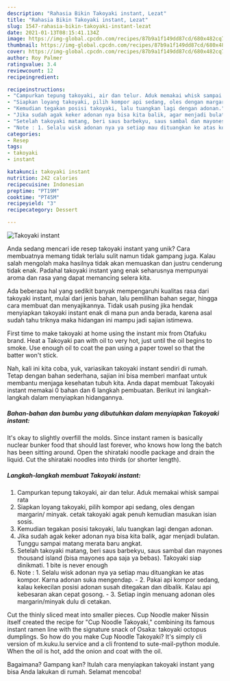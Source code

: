 ```yaml
---
description: "Rahasia Bikin Takoyaki instant, Lezat"
title: "Rahasia Bikin Takoyaki instant, Lezat"
slug: 1547-rahasia-bikin-takoyaki-instant-lezat
date: 2021-01-13T08:15:41.134Z
image: https://img-global.cpcdn.com/recipes/87b9a1f149dd87cd/680x482cq70/takoyaki-instant-foto-resep-utama.jpg
thumbnail: https://img-global.cpcdn.com/recipes/87b9a1f149dd87cd/680x482cq70/takoyaki-instant-foto-resep-utama.jpg
cover: https://img-global.cpcdn.com/recipes/87b9a1f149dd87cd/680x482cq70/takoyaki-instant-foto-resep-utama.jpg
author: Roy Palmer
ratingvalue: 3.4
reviewcount: 12
recipeingredient:

recipeinstructions:
- "Campurkan tepung takoyaki, air dan telur. Aduk memakai whisk sampai rata"
- "Siapkan loyang takoyaki, pilih kompor api sedang, oles dengan margarin/ minyak. cetak takoyaki agak penuh kemudian masukan isian sosis."
- "Kemudian tegakan posisi takoyaki, lalu tuangkan lagi dengan adonan."
- "Jika sudah agak keker adonan nya bisa kita balik, agar menjadi bulatan. Tunggu sampai matang merata baru angkat."
- "Setelah takoyaki matang, beri saus barbekyu, saus sambal dan mayones thousand island (bisa mayones apa saja ya bebas). Takoyaki siap dinikmati. 1 bite is never enough"
- "Note : 1. Selalu wisk adonan nya ya setiap mau dituangkan ke atas kompor. Karna adonan suka mengendap.  2. Pakai api kompor sedang, kalau kekecilan posisi adonan susah ditegakan dan dibalik. Kalau api kebesaran akan cepat gosong.  3. Setiap ingin menuang adonan oles margarin/minyak dulu di cetakan."
categories:
- Resep
tags:
- takoyaki
- instant

katakunci: takoyaki instant 
nutrition: 242 calories
recipecuisine: Indonesian
preptime: "PT19M"
cooktime: "PT45M"
recipeyield: "3"
recipecategory: Dessert

---
```



![Takoyaki instant](https://img-global.cpcdn.com/recipes/87b9a1f149dd87cd/680x482cq70/takoyaki-instant-foto-resep-utama.jpg)

Anda sedang mencari ide resep takoyaki instant yang unik? Cara membuatnya memang tidak terlalu sulit namun tidak gampang juga. Kalau salah mengolah maka hasilnya tidak akan memuaskan dan justru cenderung tidak enak. Padahal takoyaki instant yang enak seharusnya mempunyai aroma dan rasa yang dapat memancing selera kita.

Ada beberapa hal yang sedikit banyak mempengaruhi kualitas rasa dari takoyaki instant, mulai dari jenis bahan, lalu pemilihan bahan segar, hingga cara membuat dan menyajikannya. Tidak usah pusing jika hendak menyiapkan takoyaki instant enak di mana pun anda berada, karena asal sudah tahu triknya maka hidangan ini mampu jadi sajian istimewa.

First time to make takoyaki at home using the instant mix from Otafuku brand. Heat a Takoyaki pan with oil to very hot, just until the oil begins to smoke. Use enough oil to coat the pan using a paper towel so that the batter won&#39;t stick.


Nah, kali ini kita coba, yuk, variasikan takoyaki instant sendiri di rumah. Tetap dengan bahan sederhana, sajian ini bisa memberi manfaat untuk membantu menjaga kesehatan tubuh kita. Anda dapat membuat Takoyaki instant memakai 0 bahan dan 6 langkah pembuatan. Berikut ini langkah-langkah dalam menyiapkan hidangannya.

<!--inarticleads1-->

##### Bahan-bahan dan bumbu yang dibutuhkan dalam menyiapkan Takoyaki instant:



It&#39;s okay to slightly overfill the molds. Since instant ramen is basically nuclear bunker food that should last forever, who knows how long the batch has been sitting around. Open the shirataki noodle package and drain the liquid. Cut the shirataki noodles into thirds (or shorter length). 

<!--inarticleads2-->

##### Langkah-langkah membuat Takoyaki instant:

1. Campurkan tepung takoyaki, air dan telur. Aduk memakai whisk sampai rata
1. Siapkan loyang takoyaki, pilih kompor api sedang, oles dengan margarin/ minyak. cetak takoyaki agak penuh kemudian masukan isian sosis.
1. Kemudian tegakan posisi takoyaki, lalu tuangkan lagi dengan adonan.
1. Jika sudah agak keker adonan nya bisa kita balik, agar menjadi bulatan. Tunggu sampai matang merata baru angkat.
1. Setelah takoyaki matang, beri saus barbekyu, saus sambal dan mayones thousand island (bisa mayones apa saja ya bebas). Takoyaki siap dinikmati. 1 bite is never enough
1. Note : 1. Selalu wisk adonan nya ya setiap mau dituangkan ke atas kompor. Karna adonan suka mengendap.  - 2. Pakai api kompor sedang, kalau kekecilan posisi adonan susah ditegakan dan dibalik. Kalau api kebesaran akan cepat gosong.  - 3. Setiap ingin menuang adonan oles margarin/minyak dulu di cetakan.


Cut the thinly sliced meat into smaller pieces. Cup Noodle maker Nissin itself created the recipe for &#34;Cup Noodle Takoyaki,&#34; combining its famous instant ramen line with the signature snack of Osaka: takoyaki octopus dumplings. So how do you make Cup Noodle Takoyaki? It&#39;s simply cli version of m.kuku.lu service and a cli frontend to sute-mail-python module. When the oil is hot, add the onion and coat with the oil. 

Bagaimana? Gampang kan? Itulah cara menyiapkan takoyaki instant yang bisa Anda lakukan di rumah. Selamat mencoba!
